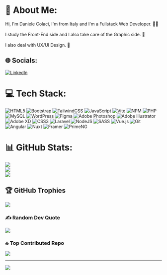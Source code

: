 # 💫 About Me:
Hi, I'm Daniele Colaci, I'm from Italy and I'm a Fullstack Web Developer. 🧑‍💻<br><br>I study the Front-End side and I also take care of the Graphic side. 🎨<br><br>I also deal with UX/UI Design. 🧠


## 🌐 Socials:
[![LinkedIn](https://img.shields.io/badge/LinkedIn-%230077B5.svg?logo=linkedin&logoColor=white)](https://linkedin.com/in/www.linkedin.com/in/danielecolaci) 

# 💻 Tech Stack:
![HTML5](https://img.shields.io/badge/html5-%23E34F26.svg?style=flat&logo=html5&logoColor=white) ![Bootstrap](https://img.shields.io/badge/bootstrap-%238511FA.svg?style=flat&logo=bootstrap&logoColor=white) ![TailwindCSS](https://img.shields.io/badge/tailwindcss-%2338B2AC.svg?style=flat&logo=tailwind-css&logoColor=white) ![JavaScript](https://img.shields.io/badge/javascript-%23323330.svg?style=flat&logo=javascript&logoColor=%23F7DF1E) ![Vite](https://img.shields.io/badge/vite-%23646CFF.svg?style=flat&logo=vite&logoColor=white) ![NPM](https://img.shields.io/badge/NPM-%23CB3837.svg?style=flat&logo=npm&logoColor=white) ![PHP](https://img.shields.io/badge/php-%23777BB4.svg?style=flat&logo=php&logoColor=white) ![MySQL](https://img.shields.io/badge/mysql-4479A1.svg?style=flat&logo=mysql&logoColor=white) ![WordPress](https://img.shields.io/badge/WordPress-%23117AC9.svg?style=flat&logo=WordPress&logoColor=white) ![Figma](https://img.shields.io/badge/figma-%23F24E1E.svg?style=flat&logo=figma&logoColor=white) ![Adobe Photoshop](https://img.shields.io/badge/adobe%20photoshop-%2331A8FF.svg?style=flat&logo=adobe%20photoshop&logoColor=white) ![Adobe Illustrator](https://img.shields.io/badge/adobe%20illustrator-%23FF9A00.svg?style=flat&logo=adobe%20illustrator&logoColor=white) ![Adobe XD](https://img.shields.io/badge/Adobe%20XD-470137?style=flat&logo=Adobe%20XD&logoColor=#FF61F6) ![CSS3](https://img.shields.io/badge/css3-%231572B6.svg?style=flat&logo=css3&logoColor=white) ![Laravel](https://img.shields.io/badge/laravel-%23FF2D20.svg?style=flat&logo=laravel&logoColor=white) ![NodeJS](https://img.shields.io/badge/node.js-6DA55F?style=flat&logo=node.js&logoColor=white) ![SASS](https://img.shields.io/badge/SASS-hotpink.svg?style=flat&logo=SASS&logoColor=white) ![Vue.js](https://img.shields.io/badge/vue.js-%2335495e.svg?style=flat&logo=vuedotjs&logoColor=%234FC08D) ![Git](https://img.shields.io/badge/git-%23F05033.svg?style=flat&logo=git&logoColor=white) ![Angular](https://img.shields.io/badge/angular-%23DD0031.svg?style=flat&logo=angular&logoColor=white) ![Nuxt](https://img.shields.io/badge/Nuxt-00DC82?style=flat)  ![Framer](https://img.shields.io/badge/Framer-black?style=flat)  ![PrimeNG](https://img.shields.io/badge/PrimeNG-3C7EBB?style=flat)  

# 📊 GitHub Stats:
![](https://github-readme-stats.vercel.app/api?username=danielecolaci&theme=dark&hide_border=false&include_all_commits=true&count_private=true)<br/>
![](https://github-readme-streak-stats.herokuapp.com/?user=danielecolaci&theme=dark&hide_border=false)<br/>
![](https://github-readme-stats.vercel.app/api/top-langs/?username=danielecolaci&theme=dark&hide_border=false&include_all_commits=true&count_private=true&layout=compact)

## 🏆 GitHub Trophies
![](https://github-profile-trophy.vercel.app/?username=danielecolaci&theme=radical&no-frame=false&no-bg=true&margin-w=4)

### ✍️ Random Dev Quote
![](https://quotes-github-readme.vercel.app/api?type=vetical&theme=radical)

### 🔝 Top Contributed Repo
![](https://github-contributor-stats.vercel.app/api?username=danielecolaci&limit=5&theme=dark&combine_all_yearly_contributions=true)

---
[![](https://visitcount.itsvg.in/api?id=danielecolaci&icon=0&color=12)](https://visitcount.itsvg.in)

<!-- Proudly created with GPRM ( https://gprm.itsvg.in ) -->
